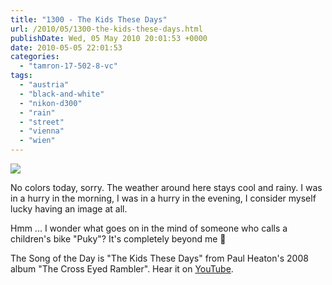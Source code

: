 ```yaml
---
title: "1300 - The Kids These Days"
url: /2010/05/1300-the-kids-these-days.html
publishDate: Wed, 05 May 2010 20:01:53 +0000
date: 2010-05-05 22:01:53
categories: 
  - "tamron-17-502-8-vc"
tags: 
  - "austria"
  - "black-and-white"
  - "nikon-d300"
  - "rain"
  - "street"
  - "vienna"
  - "wien"
---
```

<a target="_blank" href="https://d25zfm9zpd7gm5.cloudfront.net/1200x1200/2010/20100505_172842_ps.jpg"><img src="https://d25zfm9zpd7gm5.cloudfront.net/0600x0600/2010/20100505_172842_ps.jpg" /></a>

No colors today, sorry. The weather around here stays cool and rainy. I was in a hurry in the morning, I was in a hurry in the evening, I consider myself lucky having an image at all.

Hmm ... I wonder what goes on in the mind of someone who calls a children's bike "Puky"? It's completely beyond me 🙂

 The Song of the Day is "The Kids These Days" from Paul Heaton's 2008 album "The Cross Eyed Rambler". Hear it on <a target="_blank" href="http://www.youtube.com/watch?v=6gyCvwTXuxs">YouTube</a>.
